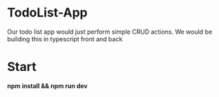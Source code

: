# TodoList-App
Our todo list app would just perform simple CRUD actions. We would be building this in typescript front and back

# Start
**npm install && npm run dev**
